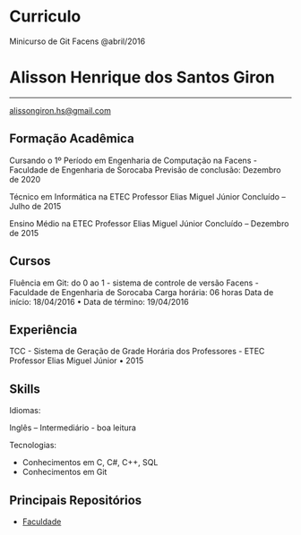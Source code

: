 # Curriculo
Minicurso de Git Facens @abril/2016

# Alisson Henrique dos Santos Giron
------------------------------------

alissongiron.hs@gmail.com

## Formação Acadêmica

Cursando o 1º Período em Engenharia de Computação na Facens - Faculdade
de Engenharia de Sorocaba
Previsão de conclusão: Dezembro de 2020

Técnico em Informática na ETEC Professor Elias Miguel Júnior
Concluído – Julho de 2015

Ensino Médio na ETEC Professor Elias Miguel Júnior
Concluído – Dezembro de 2015

## Cursos

Fluência em Git: do 0 ao 1 - sistema de controle de versão
Facens - Faculdade de Engenharia de Sorocaba
Carga horária: 06 horas
Data de início: 18/04/2016 • Data de término: 19/04/2016

## Experiência

TCC - Sistema de Geração de Grade Horária dos Professores - ETEC Professor Elias Miguel Júnior • 2015

## Skills

Idiomas:

Inglês – Intermediário - boa leitura

Tecnologias:

- Conhecimentos em C, C#, C++, SQL
- Conhecimentos em Git
  
## Principais Repositórios
  - [Faculdade](https://github.com/AlissonGiron/Faculdade)
